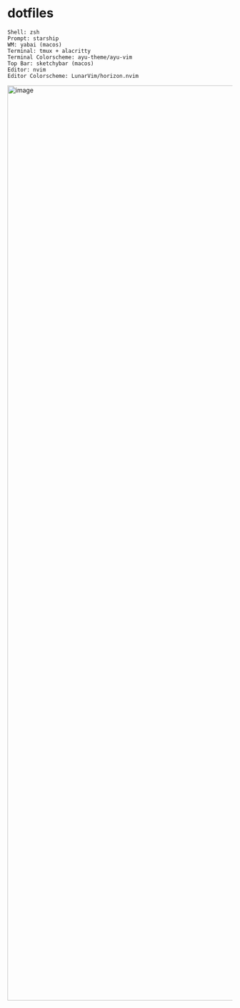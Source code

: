 # dotfiles

```
Shell: zsh
Prompt: starship
WM: yabai (macos)
Terminal: tmux + alacritty
Terminal Colorscheme: ayu-theme/ayu-vim 
Top Bar: sketchybar (macos)
Editor: nvim
Editor Colorscheme: LunarVim/horizon.nvim
```

<img width="2048" alt="image" src="https://user-images.githubusercontent.com/5553048/213248607-10cbd609-5304-40e1-ab02-9db65ded5e8b.png">
